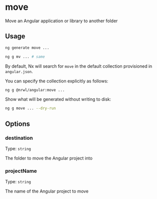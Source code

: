 # move

Move an Angular application or library to another folder

## Usage

```bash
ng generate move ...
```

```bash
ng g mv ... # same
```

By default, Nx will search for `move` in the default collection provisioned in `angular.json`.

You can specify the collection explicitly as follows:

```bash
ng g @nrwl/angular:move ...
```

Show what will be generated without writing to disk:

```bash
ng g move ... --dry-run
```

## Options

### destination

Type: `string`

The folder to move the Angular project into

### projectName

Type: `string`

The name of the Angular project to move
